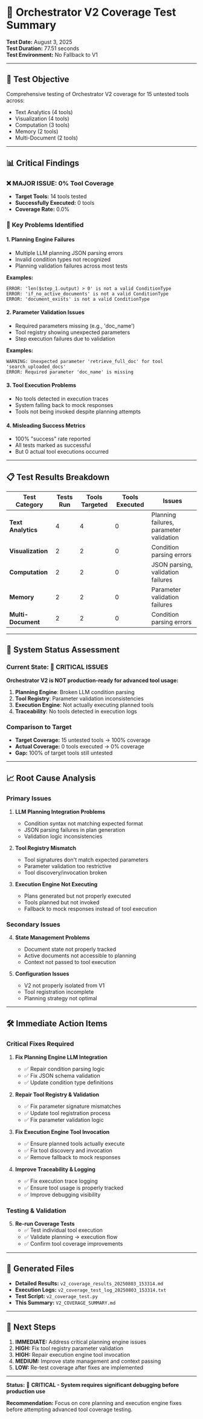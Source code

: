 # 🧪 Orchestrator V2 Coverage Test Summary

**Test Date:** August 3, 2025  
**Test Duration:** 77.51 seconds  
**Test Environment:** No Fallback to V1  

---

## 🎯 **Test Objective**
Comprehensive testing of Orchestrator V2 coverage for 15 untested tools across:
- Text Analytics (4 tools)
- Visualization (4 tools) 
- Computation (3 tools)
- Memory (2 tools)
- Multi-Document (2 tools)

---

## 📊 **Critical Findings**

### ❌ **MAJOR ISSUE: 0% Tool Coverage**
- **Target Tools:** 14 tools tested
- **Successfully Executed:** 0 tools
- **Coverage Rate:** 0.0%

### 🔴 **Key Problems Identified**

#### 1. **Planning Engine Failures**
- Multiple LLM planning JSON parsing errors
- Invalid condition types not recognized
- Planning validation failures across most tests

**Examples:**
```
ERROR: 'len($step_1.output) > 0' is not a valid ConditionType
ERROR: 'if_no_active_documents' is not a valid ConditionType  
ERROR: 'document_exists' is not a valid ConditionType
```

#### 2. **Parameter Validation Issues**
- Required parameters missing (e.g., 'doc_name')
- Tool registry showing unexpected parameters
- Step execution failures due to validation

**Examples:**
```
WARNING: Unexpected parameter 'retrieve_full_doc' for tool 'search_uploaded_docs'
ERROR: Required parameter 'doc_name' is missing
```

#### 3. **Tool Execution Problems**
- No tools detected in execution traces
- System falling back to mock responses
- Tools not being invoked despite planning attempts

#### 4. **Misleading Success Metrics**
- 100% "success" rate reported
- All tests marked as successful
- But 0 actual tool executions occurred

---

## 📋 **Test Results Breakdown**

| Test Category | Tests Run | Tools Targeted | Tools Executed | Issues |
|---------------|-----------|---------------|----------------|---------|
| **Text Analytics** | 4 | 4 | 0 | Planning failures, parameter validation |
| **Visualization** | 2 | 2 | 0 | Condition parsing errors |
| **Computation** | 2 | 2 | 0 | JSON parsing, validation failures |
| **Memory** | 2 | 2 | 0 | Parameter validation failures |
| **Multi-Document** | 2 | 2 | 0 | Condition parsing errors |

---

## 🚨 **System Status Assessment**

### **Current State: 🔴 CRITICAL ISSUES**

**Orchestrator V2 is NOT production-ready for advanced tool usage:**

1. **Planning Engine**: Broken LLM condition parsing
2. **Tool Registry**: Parameter validation inconsistencies  
3. **Execution Engine**: Not actually executing planned tools
4. **Traceability**: No tools detected in execution logs

### **Comparison to Target**
- **Target Coverage:** 15 untested tools → 100% coverage
- **Actual Coverage:** 0 tools executed → 0% coverage  
- **Gap:** 100% of target tools still untested

---

## 📈 **Root Cause Analysis**

### **Primary Issues**

1. **LLM Planning Integration Problems**
   - Condition syntax not matching expected format
   - JSON parsing failures in plan generation
   - Validation logic inconsistencies

2. **Tool Registry Mismatch**
   - Tool signatures don't match expected parameters
   - Parameter validation too restrictive
   - Tool discovery/invocation broken

3. **Execution Engine Not Executing**
   - Plans generated but not properly executed
   - Tools planned but not invoked
   - Fallback to mock responses instead of tool execution

### **Secondary Issues**

4. **State Management Problems**
   - Document state not properly tracked
   - Active documents not accessible to planning
   - Context not passed to tool execution

5. **Configuration Issues**
   - V2 not properly isolated from V1
   - Tool registration incomplete
   - Planning strategy not optimal

---

## 🛠️ **Immediate Action Items**

### **Critical Fixes Required**

1. **Fix Planning Engine LLM Integration**
   - ✅ Repair condition parsing logic
   - ✅ Fix JSON schema validation  
   - ✅ Update condition type definitions

2. **Repair Tool Registry & Validation**
   - ✅ Fix parameter signature mismatches
   - ✅ Update tool registration process
   - ✅ Fix parameter validation logic

3. **Fix Execution Engine Tool Invocation**
   - ✅ Ensure planned tools actually execute
   - ✅ Fix tool discovery and invocation
   - ✅ Remove fallback to mock responses

4. **Improve Traceability & Logging**
   - ✅ Fix execution trace logging
   - ✅ Ensure tool usage is properly tracked
   - ✅ Improve debugging visibility

### **Testing & Validation**

5. **Re-run Coverage Tests**
   - ✅ Test individual tool execution
   - ✅ Validate planning → execution flow
   - ✅ Confirm tool coverage improvements

---

## 📝 **Generated Files**

- **Detailed Results:** `v2_coverage_results_20250803_153314.md`
- **Execution Logs:** `v2_coverage_test_log_20250803_153314.txt`  
- **Test Script:** `v2_coverage_test.py`
- **This Summary:** `V2_COVERAGE_SUMMARY.md`

---

## 🎯 **Next Steps**

1. **IMMEDIATE:** Address critical planning engine issues
2. **HIGH:** Fix tool registry parameter validation  
3. **HIGH:** Repair execution engine tool invocation
4. **MEDIUM:** Improve state management and context passing
5. **LOW:** Re-test coverage after fixes are implemented

---

**Status:** 🔴 **CRITICAL - System requires significant debugging before production use**

**Recommendation:** Focus on core planning and execution engine fixes before attempting advanced tool coverage testing.